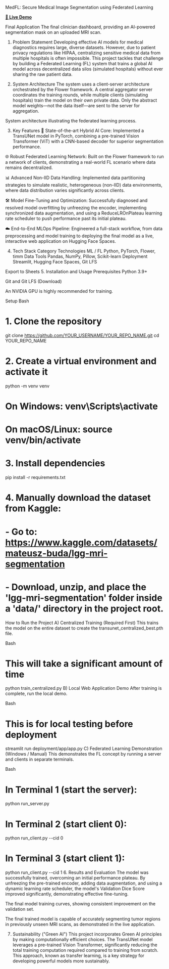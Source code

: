 MedFL: Secure Medical Image Segmentation using Federated Learning

**[🚀 Live Demo](https://huggingface.co/spaces/bennyx06/MedFL-Demo)**

Final Application
The final clinician dashboard, providing an AI-powered segmentation mask on an uploaded MRI scan.

1. Problem Statement
   Developing effective AI models for medical diagnostics requires large, diverse datasets. However, due to patient privacy regulations like HIPAA, centralizing sensitive medical data from multiple hospitals is often impossible. This project tackles that challenge by building a Federated Learning (FL) system that trains a global AI model across decentralized data silos (simulated hospitals) without ever sharing the raw patient data.

2. System Architecture
   The system uses a client-server architecture orchestrated by the Flower framework. A central aggregator server coordinates the training rounds, while multiple clients (simulating hospitals) train the model on their own private data. Only the abstract model weights—not the data itself—are sent to the server for aggregation.

System architecture illustrating the federated learning process.

3. Key Features
   🧠 State-of-the-art Hybrid AI Core: Implemented a TransUNet model in PyTorch, combining a pre-trained Vision Transformer (ViT) with a CNN-based decoder for superior segmentation performance.

🌐 Robust Federated Learning Network: Built on the Flower framework to run a network of clients, demonstrating a real-world FL scenario where data remains decentralized.

📊 Advanced Non-IID Data Handling: Implemented data partitioning strategies to simulate realistic, heterogeneous (non-IID) data environments, where data distribution varies significantly across clients.

🛠️ Model Fine-Tuning and Optimization: Successfully diagnosed and resolved model overfitting by unfreezing the encoder, implementing synchronized data augmentation, and using a ReduceLROnPlateau learning rate scheduler to push performance past its initial plateau.

☁️ End-to-End MLOps Pipeline: Engineered a full-stack workflow, from data preprocessing and model training to deploying the final model as a live, interactive web application on Hugging Face Spaces.

4. Tech Stack
   Category Technologies
   ML / FL Python, PyTorch, Flower, timm
   Data Tools Pandas, NumPy, Pillow, Scikit-learn
   Deployment Streamlit, Hugging Face Spaces, Git LFS

Export to Sheets 5. Installation and Usage
Prerequisites
Python 3.9+

Git and Git LFS (Download)

An NVIDIA GPU is highly recommended for training.

Setup
Bash

# 1. Clone the repository

git clone https://github.com/YOUR_USERNAME/YOUR_REPO_NAME.git
cd YOUR_REPO_NAME

# 2. Create a virtual environment and activate it

python -m venv venv

# On Windows: venv\Scripts\activate

# On macOS/Linux: source venv/bin/activate

# 3. Install dependencies

pip install -r requirements.txt

# 4. Manually download the dataset from Kaggle:

# - Go to: https://www.kaggle.com/datasets/mateusz-buda/lgg-mri-segmentation

# - Download, unzip, and place the 'lgg-mri-segmentation' folder inside a 'data/' directory in the project root.

How to Run the Project
A) Centralized Training (Required First)
This trains the model on the entire dataset to create the transunet_centralized_best.pth file.

Bash

# This will take a significant amount of time

python train_centralized.py
B) Local Web Application Demo
After training is complete, run the local demo.

Bash

# This is for local testing before deployment

streamlit run deployment/app/app.py
C) Federated Learning Demonstration (Windows / Manual)
This demonstrates the FL concept by running a server and clients in separate terminals.

Bash

# In Terminal 1 (start the server):

python run_server.py

# In Terminal 2 (start client 0):

python run_client.py --cid 0

# In Terminal 3 (start client 1):

python run_client.py --cid 1 6. Results and Evaluation
The model was successfully trained, overcoming an initial performance plateau. By unfreezing the pre-trained encoder, adding data augmentation, and using a dynamic learning rate scheduler, the model's Validation Dice Score improved significantly, demonstrating effective fine-tuning.

The final model training curves, showing consistent improvement on the validation set.

The final trained model is capable of accurately segmenting tumor regions in previously unseen MRI scans, as demonstrated in the live application.

7. Sustainability ("Green AI")
   This project incorporates Green AI principles by making computationally efficient choices. The TransUNet model leverages a pre-trained Vision Transformer, significantly reducing the total training computation required compared to training from scratch. This approach, known as transfer learning, is a key strategy for developing powerful models more sustainably.
